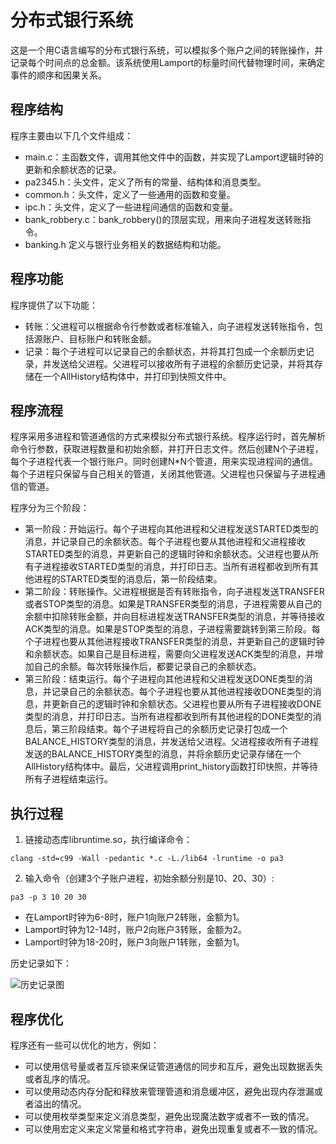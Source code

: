 # 分布式银行系统

这是一个用C语言编写的分布式银行系统，可以模拟多个账户之间的转账操作，并记录每个时间点的总金额。该系统使用Lamport的标量时间代替物理时间，来确定事件的顺序和因果关系。

## 程序结构

程序主要由以下几个文件组成：

- main.c：主函数文件，调用其他文件中的函数，并实现了Lamport逻辑时钟的更新和余额状态的记录。
- pa2345.h：头文件，定义了所有的常量、结构体和消息类型。
- common.h：头文件，定义了一些通用的函数和变量。
- ipc.h：头文件，定义了一些进程间通信的函数和变量。
- bank_robbery.c：bank_robbery()的顶层实现，用来向子进程发送转账指令。
- banking.h 定义与银行业务相关的数据结构和功能。

## 程序功能

程序提供了以下功能：

- 转账：父进程可以根据命令行参数或者标准输入，向子进程发送转账指令，包括源账户、目标账户和转账金额。
- 记录：每个子进程可以记录自己的余额状态，并将其打包成一个余额历史记录，并发送给父进程。父进程可以接收所有子进程的余额历史记录，并将其存储在一个AllHistory结构体中，并打印到快照文件中。

## 程序流程

程序采用多进程和管道通信的方式来模拟分布式银行系统。程序运行时，首先解析命令行参数，获取进程数量和初始余额，并打开日志文件。然后创建N个子进程，每个子进程代表一个银行账户。同时创建N*N个管道，用来实现进程间的通信。每个子进程只保留与自己相关的管道，关闭其他管道。父进程也只保留与子进程通信的管道。

程序分为三个阶段：

- 第一阶段：开始运行。每个子进程向其他进程和父进程发送STARTED类型的消息，并记录自己的余额状态。每个子进程也要从其他进程和父进程接收STARTED类型的消息，并更新自己的逻辑时钟和余额状态。父进程也要从所有子进程接收STARTED类型的消息，并打印日志。当所有进程都收到所有其他进程的STARTED类型的消息后，第一阶段结束。
- 第二阶段：转账操作。父进程根据是否有转账指令，向子进程发送TRANSFER或者STOP类型的消息。如果是TRANSFER类型的消息，子进程需要从自己的余额中扣除转账金额，并向目标进程发送TRANSFER类型的消息，并等待接收ACK类型的消息。如果是STOP类型的消息，子进程需要跳转到第三阶段。每个子进程也要从其他进程接收TRANSFER类型的消息，并更新自己的逻辑时钟和余额状态。如果自己是目标进程，需要向父进程发送ACK类型的消息，并增加自己的余额。每次转账操作后，都要记录自己的余额状态。
- 第三阶段：结束运行。每个子进程向其他进程和父进程发送DONE类型的消息，并记录自己的余额状态。每个子进程也要从其他进程接收DONE类型的消息，并更新自己的逻辑时钟和余额状态。父进程也要从所有子进程接收DONE类型的消息，并打印日志。当所有进程都收到所有其他进程的DONE类型的消息后，第三阶段结束。每个子进程将自己的余额历史记录打包成一个BALANCE_HISTORY类型的消息，并发送给父进程。父进程接收所有子进程发送的BALANCE_HISTORY类型的消息，并将余额历史记录存储在一个AllHistory结构体中。最后，父进程调用print_history函数打印快照，并等待所有子进程结束运行。

## 执行过程

1. 链接动态库libruntime.so，执行编译命令：
```
clang -std=c99 -Wall -pedantic *.c -L./lib64 -lruntime -o pa3
```

2. 输入命令（创建3个子账户进程，初始余额分别是10、20、30）:
```
pa3 -p 3 10 20 30  
```

- 在Lamport时钟为6-8时，账户1向账户2转账，金额为1。
- Lamport时钟为12-14时，账户2向账户3转账，金额为2。
- Lamport时钟为18-20时，账户3向账户1转账，金额为1。
   
历史记录如下：

![历史记录图](fig./result.png)

## 程序优化

程序还有一些可以优化的地方，例如：

- 可以使用信号量或者互斥锁来保证管道通信的同步和互斥，避免出现数据丢失或者乱序的情况。
- 可以使用动态内存分配和释放来管理管道和消息缓冲区，避免出现内存泄漏或者溢出的情况。
- 可以使用枚举类型来定义消息类型，避免出现魔法数字或者不一致的情况。
- 可以使用宏定义来定义常量和格式字符串，避免出现重复或者不一致的情况。

